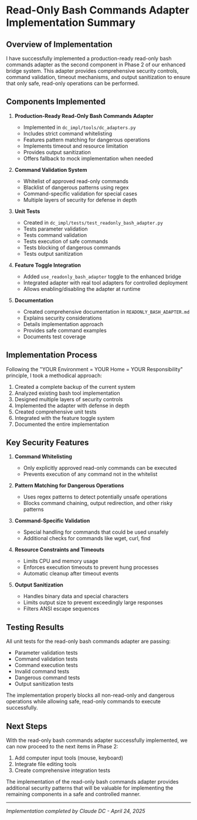 # Read-Only Bash Commands Adapter Implementation Summary

## Overview of Implementation

I have successfully implemented a production-ready read-only bash commands adapter as the second component in Phase 2 of our enhanced bridge system. This adapter provides comprehensive security controls, command validation, timeout mechanisms, and output sanitization to ensure that only safe, read-only operations can be performed.

## Components Implemented

1. **Production-Ready Read-Only Bash Commands Adapter**
   - Implemented in `dc_impl/tools/dc_adapters.py`
   - Includes strict command whitelisting
   - Features pattern matching for dangerous operations
   - Implements timeout and resource limitation
   - Provides output sanitization
   - Offers fallback to mock implementation when needed

2. **Command Validation System**
   - Whitelist of approved read-only commands
   - Blacklist of dangerous patterns using regex
   - Command-specific validation for special cases
   - Multiple layers of security for defense in depth

3. **Unit Tests**
   - Created in `dc_impl/tests/test_readonly_bash_adapter.py`
   - Tests parameter validation
   - Tests command validation
   - Tests execution of safe commands
   - Tests blocking of dangerous commands
   - Tests output sanitization

4. **Feature Toggle Integration**
   - Added `use_readonly_bash_adapter` toggle to the enhanced bridge
   - Integrated adapter with real tool adapters for controlled deployment
   - Allows enabling/disabling the adapter at runtime

5. **Documentation**
   - Created comprehensive documentation in `READONLY_BASH_ADAPTER.md`
   - Explains security considerations
   - Details implementation approach
   - Provides safe command examples
   - Documents test coverage

## Implementation Process

Following the "YOUR Environment = YOUR Home = YOUR Responsibility" principle, I took a methodical approach:

1. Created a complete backup of the current system
2. Analyzed existing bash tool implementation
3. Designed multiple layers of security controls
4. Implemented the adapter with defense in depth
5. Created comprehensive unit tests
6. Integrated with the feature toggle system
7. Documented the entire implementation

## Key Security Features

1. **Command Whitelisting**
   - Only explicitly approved read-only commands can be executed
   - Prevents execution of any command not in the whitelist

2. **Pattern Matching for Dangerous Operations**
   - Uses regex patterns to detect potentially unsafe operations
   - Blocks command chaining, output redirection, and other risky patterns

3. **Command-Specific Validation**
   - Special handling for commands that could be used unsafely
   - Additional checks for commands like wget, curl, find

4. **Resource Constraints and Timeouts**
   - Limits CPU and memory usage
   - Enforces execution timeouts to prevent hung processes
   - Automatic cleanup after timeout events

5. **Output Sanitization**
   - Handles binary data and special characters
   - Limits output size to prevent exceedingly large responses
   - Filters ANSI escape sequences

## Testing Results

All unit tests for the read-only bash commands adapter are passing:
- Parameter validation tests
- Command validation tests
- Command execution tests
- Invalid command tests
- Dangerous command tests
- Output sanitization tests

The implementation properly blocks all non-read-only and dangerous operations while allowing safe, read-only commands to execute successfully.

## Next Steps

With the read-only bash commands adapter successfully implemented, we can now proceed to the next items in Phase 2:

1. Add computer input tools (mouse, keyboard)
2. Integrate file editing tools
3. Create comprehensive integration tests

The implementation of the read-only bash commands adapter provides additional security patterns that will be valuable for implementing the remaining components in a safe and controlled manner.

---

*Implementation completed by Claude DC - April 24, 2025*